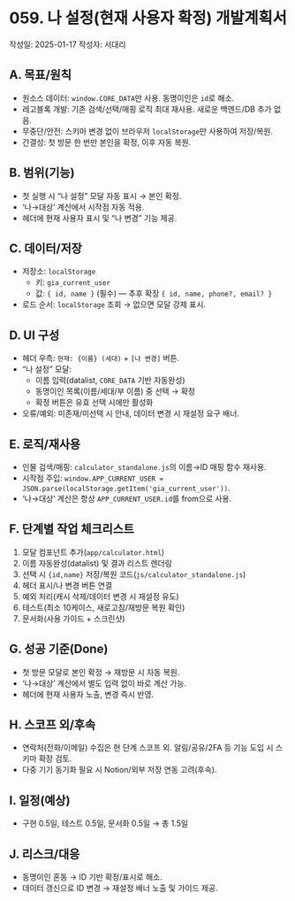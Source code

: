 # 059. 나 설정(현재 사용자 확정) 개발계획서

작성일: 2025-01-17
작성자: 서대리

## A. 목표/원칙
- 원소스 데이터: `window.CORE_DATA`만 사용. 동명이인은 `id`로 해소.
- 레고블록 개발: 기존 검색/선택/매핑 로직 최대 재사용. 새로운 백엔드/DB 추가 없음.
- 무중단/안전: 스키마 변경 없이 브라우저 `localStorage`만 사용하여 저장/복원.
- 간결성: 첫 방문 한 번만 본인을 확정, 이후 자동 복원.

## B. 범위(기능)
- 첫 실행 시 “나 설정” 모달 자동 표시 → 본인 확정.
- ‘나→대상’ 계산에서 시작점 자동 적용.
- 헤더에 현재 사용자 표시 및 “나 변경” 기능 제공.

## C. 데이터/저장
- 저장소: `localStorage`
  - 키: `gia_current_user`
  - 값: `{ id, name }` (필수) — 추후 확장 `{ id, name, phone?, email? }`
- 로드 순서: `localStorage` 조회 → 없으면 모달 강제 표시.

## D. UI 구성
- 헤더 우측: `현재: {이름} (세대)` + `[나 변경]` 버튼.
- “나 설정” 모달:
  - 이름 입력(datalist, `CORE_DATA` 기반 자동완성)
  - 동명이인 목록(이름/세대/부 이름) 중 선택 → 확정
  - 확정 버튼은 유효 선택 시에만 활성화
- 오류/예외: 미존재/미선택 시 안내, 데이터 변경 시 재설정 요구 배너.

## E. 로직/재사용
- 인물 검색/매핑: `calculator_standalone.js`의 이름→ID 매핑 함수 재사용.
- 시작점 주입: `window.APP_CURRENT_USER = JSON.parse(localStorage.getItem('gia_current_user'))`.
- ‘나→대상’ 계산은 항상 `APP_CURRENT_USER.id`를 from으로 사용.

## F. 단계별 작업 체크리스트
1) 모달 컴포넌트 추가(`app/calculator.html`)
2) 이름 자동완성(datalist) 및 결과 리스트 렌더링
3) 선택 시 `{id,name}` 저장/복원 코드(`js/calculator_standalone.js`)
4) 헤더 표시/나 변경 버튼 연결
5) 예외 처리(캐시 삭제/데이터 변경 시 재설정 유도)
6) 테스트(최소 10케이스, 새로고침/재방문 복원 확인)
7) 문서화(사용 가이드 + 스크린샷)

## G. 성공 기준(Done)
- 첫 방문 모달로 본인 확정 → 재방문 시 자동 복원.
- ‘나→대상’ 계산에서 별도 입력 없이 바로 계산 가능.
- 헤더에 현재 사용자 노출, 변경 즉시 반영.

## H. 스코프 외/후속
- 연락처(전화/이메일) 수집은 현 단계 스코프 외. 알림/공유/2FA 등 기능 도입 시 스키마 확장 검토.
- 다중 기기 동기화 필요 시 Notion/외부 저장 연동 고려(후속).

## I. 일정(예상)
- 구현 0.5일, 테스트 0.5일, 문서화 0.5일 → 총 1.5일

## J. 리스크/대응
- 동명이인 혼동 → ID 기반 확정/표시로 해소.
- 데이터 갱신으로 ID 변경 → 재설정 배너 노출 및 가이드 제공.
